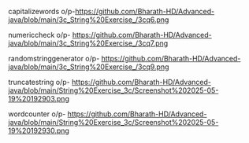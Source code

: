 capitalizewords o/p-https://github.com/Bharath-HD/Advanced-java/blob/main/3c_String%20Exercise_/3cq6.png

numericcheck o/p- https://github.com/Bharath-HD/Advanced-java/blob/main/3c_String%20Exercise_/3cq7.png

randomstringgenerator o/p- https://github.com/Bharath-HD/Advanced-java/blob/main/3c_String%20Exercise_/3cq9.png

truncatestring o/p- https://github.com/Bharath-HD/Advanced-java/blob/main/String%20Exercise_3c/Screenshot%202025-05-19%20192903.png

wordcounter o/p- https://github.com/Bharath-HD/Advanced-java/blob/main/String%20Exercise_3c/Screenshot%202025-05-19%20192930.png
